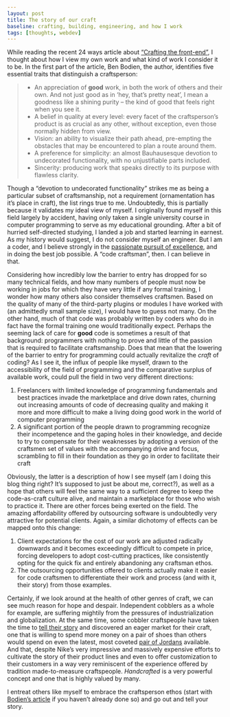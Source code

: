 ```yaml
---
layout: post
title: The story of our craft
baseline: crafting, building, engineering, and how I work
tags: [thoughts, webdev]
---
```


While reading the recent 24 ways article about [“Crafting the front-end”][crafting], I thought about how I view my own work and what kind of work I consider it to be. In the first part of the article, Ben Bodien, the author, identifies five essential traits that distinguish a craftsperson:

  [crafting]: http://24ways.org/2011/crafting-the-front-end

> *	An appreciation of __good__ work, in both the work of others and their own. And not just good as in ‘hey, that’s pretty neat’, I mean a goodness like a shining purity – the kind of good that feels right when you see it.
> *	A belief in quality at every level: every facet of the craftsperson’s product is as crucial as any other, without exception, even those normally hidden from view.
> *	Vision: an ability to visualize their path ahead, pre-empting the obstacles that may be encountered to plan a route around them.
> *	A preference for simplicity: an almost Bauhausesque devotion to undecorated functionality, with no unjustifiable parts included.
> *	Sincerity: producing work that speaks directly to its purpose with flawless clarity.

Though a “devotion to undecorated functionality” strikes me as being a particular subset of craftsmanship, not a requirement (ornamentation has it’s place in craft), the list rings true to me. Undoubtedly, this is partially because it validates my ideal view of myself. I originally found myself in this field largely by accident, having only taken a single university course in computer programming to serve as my educational grounding. After a bit of hurried self-directed studying, I landed a job and started learning in earnest. As my history would suggest, I do not consider myself an engineer. But I am a coder, and I believe strongly in the [passionate pursuit of excellence][about], and in doing the best job possible. A “code craftsman”, then. I can believe in that.

  [about]: /about "As previously noted in my about me page"

Considering how incredibly low the barrier to entry has dropped for so many technical fields, and how many numbers of people must now be working in jobs for which they have very little if any formal training, I wonder how many others also consider themselves craftsmen. Based on the quality of many of the third-party plugins or modules I have worked with (an admittedly small sample size), I would have to guess not many. On the other hand, much of that code was probably written by coders who do in fact have the formal training one would traditionally expect. Perhaps the seeming lack of care for __good__ code is sometimes a result of that background: programmers with nothing to prove and little of the passion that is required to facilitate craftsmanship. Does that mean that the lowering of the barrier to entry for programming could actually revitalize the _craft_ of coding? As I see it, the influx of people like myself, drawn to the accessibility of the field of programming and the comparative surplus of available work, could pull the field in two very different directions:

1. Freelancers with limited knowledge of programming fundamentals and best practices invade the marketplace and drive down rates, churning out increasing amounts of code of decreasing quality and making it more and more difficult to make a living doing good work in the world of computer programming
2. A significant portion of the people drawn to programming recognize their incompetence and the gaping holes in their knowledge, and decide to try to compensate for their weaknesses by adopting a version of the craftsmen set of values with the accompanying drive and focus, scrambling to fill in their foundation as they go in order to facilitate their craft

Obviously, the latter is a description of how I see myself (am I doing this blog thing right? It’s supposed to just be about me, correct?), as well as a hope that others will feel the same way to a sufficient degree to keep the code-as-craft culture alive, and maintain a marketplace for those who wish to practice it. There are other forces being exerted on the field. The amazing affordability offered by outsourcing software is undoubtedly very attractive for potential clients. Again, a similar dichotomy of effects can be mapped onto this change:

1. Client expectations for the cost of our work are adjusted radically downwards and it becomes exceedingly difficult to compete in price, forcing developers to adopt cost-cutting practices, like consistently opting for the quick fix and entirely abandoning any craftsman ethos.
2. The outsourcing opportunities offered to clients actually make it easier for code craftsmen to differentiate their work and process (and with it, their story) from those examples.

Certainly, if we look around at the health of other genres of craft, we can see much reason for hope and despair. Independent cobblers as a whole for example, are suffering mightily from the pressures of industrialization and globalization. At the same time, some cobbler craftspeople have taken the time to [tell their story][story] and discovered an eager market for their craft, one that is willing to spend more money on a pair of shoes than others would spend on even the latest, most coveted [pair of Jordans][] available. And that, despite Nike’s very impressive and massively expensive efforts to cultivate the story of their product lines and even to offer customization to their customers in a way very reminiscent of the experience offered by tradition made-to-measure craftspeople. _Handcrafted_ is a very powerful concept and one that is highly valued by many.

  [story]: http://putthison.com/post/535994284/episode-2-shoes "The web series “Put This On” does a great job telling that story"
  [pair of Jordans]: http://store.nike.com/us/en_us/product/jordan-fly-wade-id-shoe/?piid=23734#?pbid=INSPI_279484_v9_0_201108291717 "Note that these shoes are tailored (requires flash)"

I entreat others like myself to embrace the craftsperson ethos (start with [Bodien’s article][crafting] if you haven’t already done so) and go out and tell your story.